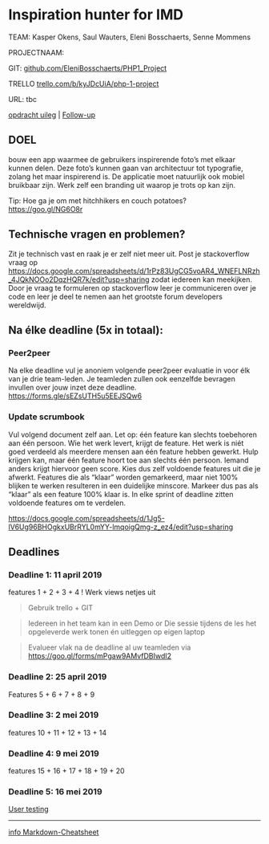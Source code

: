 # Inspiration hunter for IMD

TEAM: Kasper Okens, Saul Wauters, Eleni Bosschaerts, Senne Mommens

PROJECTNAAM:  

GIT: [github.com/EleniBosschaerts/PHP1_Project](github.com/EleniBosschaerts/PHP1_Project)

TRELLO [trello.com/b/kyJDcUiA/php-1-project](https://trello.com/b/kyJDcUiA/php-1-project)

URL: tbc


[opdracht uileg](https://docs.google.com/document/d/1xKBK7SKf6m3T0hFhP1LvOIUZ6HDbnvTP6ElpkY1jiF8/edit) |
[Follow-up](https://docs.google.com/spreadsheets/d/1Jg5-lV6Ug96BHOgkxUBrRYL0mYY-lmqoigQmg-z_ez4/edit#gid=1907815514)


## DOEL
bouw een app waarmee de gebruikers inspirerende foto’s met elkaar kunnen delen. Deze foto’s kunnen gaan van architectuur tot typografie, zolang het maar inspirerend is. De applicatie moet natuurlijk ook mobiel bruikbaar zijn. Werk zelf een branding uit waarop je trots op kan zijn.

Tip: Hoe ga je om met hitchhikers en couch potatoes? https://goo.gl/NG6O8r

## Technische vragen en problemen? 
Zit je technisch vast en raak je er zelf niet meer uit. Post je stackoverflow vraag op https://docs.google.com/spreadsheets/d/1rPz83UgCG5voAR4_WNEFLNRzh_4JQkNOOo2DqzHQR7k/edit?usp=sharing zodat iedereen kan meekijken. Door je vraag te formuleren op stackoverflow leer je communiceren over je code en leer je deel te nemen aan het grootste forum developers wereldwijd.


## Na élke deadline (5x in totaal):

### Peer2peer

Na elke deadline vul je anoniem volgende peer2peer evaluatie in voor élk van je drie team-leden. Je teamleden zullen ook eenzelfde bevragen invullen over jouw inzet deze deadline.
https://forms.gle/sEZsUTH5u5EEJSQw6

### Update scrumbook

Vul volgend document zelf aan. Let op: één feature kan slechts toebehoren aan één persoon. Wie het werk levert, krijgt de feature. Het werk is niét goed verdeeld als meerdere mensen aan één feature hebben gewerkt. Hulp krijgen kan, maar één feature hoort toe aan slechts één persoon. Iemand anders krijgt hiervoor geen score. Kies dus zelf voldoende features uit die je afwerkt. Features die als “klaar” worden gemarkeerd, maar niet 100% blijken te werken resulteren in een duidelijke minscore. Markeer dus pas als “klaar” als een feature 100% klaar is. In elke sprint of deadline zitten voldoende features om te verdelen.

https://docs.google.com/spreadsheets/d/1Jg5-lV6Ug96BHOgkxUBrRYL0mYY-lmqoigQmg-z_ez4/edit?usp=sharing


## Deadlines

### Deadline 1: 11 april 2019
features 1 + 2 + 3 + 4
! Werk views netjes uit

> Gebruik trello + GIT

> Iedereen in het team kan in een Demo or Die sessie tijdens de les het opgeleverde werk tonen én uitleggen op eigen laptop

> Evalueer vlak na de deadline al uw teamleden via https://goo.gl/forms/mPgaw9AMvfDBIwdI2

### Deadline 2: 25 april 2019
Features 5 + 6 + 7 + 8 + 9

### Deadline 3: 2 mei 2019
features 10 + 11 + 12 + 13 + 14

### Deadline 4: 9 mei 2019
features 15 + 16 + 17 + 18 + 19 + 20

### Deadline 5: 16 mei 2019
[User testing](https://docs.google.com/spreadsheets/d/1uBB2krS5eo5S68WG2PG0uDCxXEM5wzSQzfg9be959cE/edit?usp=sharing)


---

[info Markdown-Cheatsheet](https://github.com/adam-p/markdown-here/wiki/Markdown-Cheatsheet)
